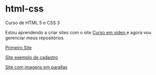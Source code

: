 # html-css
 Curso de HTML 5 e CSS 3 

 Estou aprendendo a criar sites com o site <a href="https://www.cursoemvideo.com">Curso em video </a>e agora vou gerenciar meus repositórios 

<a href="https://freitasjean.github.io/projeto-android/" target="_blank"> Primeiro Site  </a>

<a href="https://freitasjean.github.io/Cadastro/" target="_blank"> Site exemplo de cadastro </a>

<a href="https://freitasjean.github.io/projeto-cordel/" target="_blank">  Site com imagens em parallax </a>
